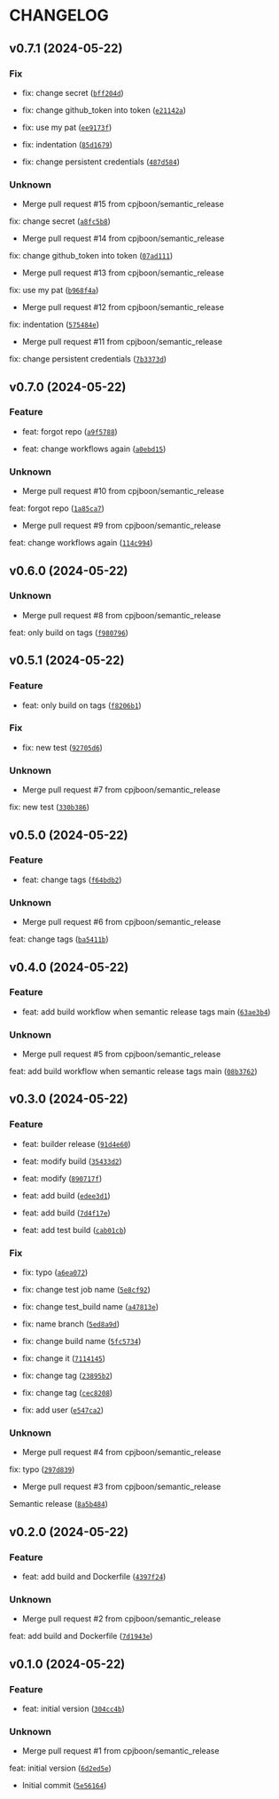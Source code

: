 # CHANGELOG



## v0.7.1 (2024-05-22)

### Fix

* fix: change secret ([`bff204d`](https://github.com/cpjboon/semantic-release-docker-test/commit/bff204d78424a64e3f8f1857b54f6bf566f61846))

* fix: change github_token into token ([`e21142a`](https://github.com/cpjboon/semantic-release-docker-test/commit/e21142add5a029d3dc730f4cb5541ad49e31b20c))

* fix: use my pat ([`ee9173f`](https://github.com/cpjboon/semantic-release-docker-test/commit/ee9173ff4df29c612f29be5ce78c3774e9cd83c9))

* fix: indentation ([`85d1679`](https://github.com/cpjboon/semantic-release-docker-test/commit/85d16798b7f316ccd070805d2c9df983b3508a07))

* fix: change persistent credentials ([`487d584`](https://github.com/cpjboon/semantic-release-docker-test/commit/487d584fc15406962fc31ffdd8b4a8bed0852f26))

### Unknown

* Merge pull request #15 from cpjboon/semantic_release

fix: change secret ([`a8fc5b8`](https://github.com/cpjboon/semantic-release-docker-test/commit/a8fc5b8a984e037c33dab031b1bf275d3ac2ae84))

* Merge pull request #14 from cpjboon/semantic_release

fix: change github_token into token ([`07ad111`](https://github.com/cpjboon/semantic-release-docker-test/commit/07ad11198ae331fd765aadee419977dbdec79a51))

* Merge pull request #13 from cpjboon/semantic_release

fix: use my pat ([`b968f4a`](https://github.com/cpjboon/semantic-release-docker-test/commit/b968f4aa08eb65ab4a38d6bb028d5da46727c7f0))

* Merge pull request #12 from cpjboon/semantic_release

fix: indentation ([`575484e`](https://github.com/cpjboon/semantic-release-docker-test/commit/575484e2d8052c1f6295967c357858b63c836e12))

* Merge pull request #11 from cpjboon/semantic_release

fix: change persistent credentials ([`7b3373d`](https://github.com/cpjboon/semantic-release-docker-test/commit/7b3373d0bcfe3510bc58895dcd5879ecdfd76e24))


## v0.7.0 (2024-05-22)

### Feature

* feat: forgot repo ([`a9f5788`](https://github.com/cpjboon/semantic-release-docker-test/commit/a9f57882ec3c8b476ee6bec8a84754ec714043d4))

* feat: change workflows again ([`a0ebd15`](https://github.com/cpjboon/semantic-release-docker-test/commit/a0ebd15fcc91f22a91ae6ae6b4b153e5f89b7a09))

### Unknown

* Merge pull request #10 from cpjboon/semantic_release

feat: forgot repo ([`1a85ca7`](https://github.com/cpjboon/semantic-release-docker-test/commit/1a85ca7f2207cd8b08df1a68c4e27133cac77a2e))

* Merge pull request #9 from cpjboon/semantic_release

feat: change workflows again ([`114c994`](https://github.com/cpjboon/semantic-release-docker-test/commit/114c99445e140efac2cb406d8e62c8528a063096))


## v0.6.0 (2024-05-22)

### Unknown

* Merge pull request #8 from cpjboon/semantic_release

feat: only build on tags ([`f980796`](https://github.com/cpjboon/semantic-release-docker-test/commit/f98079653cdb7fe409870a8453f42c32c42a507f))


## v0.5.1 (2024-05-22)

### Feature

* feat: only build on tags ([`f8206b1`](https://github.com/cpjboon/semantic-release-docker-test/commit/f8206b1d8b517fa4e7b1ca4851dfdbd44b634c63))

### Fix

* fix: new test ([`92705d6`](https://github.com/cpjboon/semantic-release-docker-test/commit/92705d62fb92b68a821913018045df034eff746a))

### Unknown

* Merge pull request #7 from cpjboon/semantic_release

fix: new test ([`330b386`](https://github.com/cpjboon/semantic-release-docker-test/commit/330b386742563d0d46385c875f0283bf590100ae))


## v0.5.0 (2024-05-22)

### Feature

* feat: change tags ([`f64bdb2`](https://github.com/cpjboon/semantic-release-docker-test/commit/f64bdb22fe903616f65051a06e67c46be2fafa99))

### Unknown

* Merge pull request #6 from cpjboon/semantic_release

feat: change tags ([`ba5411b`](https://github.com/cpjboon/semantic-release-docker-test/commit/ba5411b388254277399defcc92016c1c9b7b461e))


## v0.4.0 (2024-05-22)

### Feature

* feat: add build workflow when semantic release tags main ([`63ae3b4`](https://github.com/cpjboon/semantic-release-docker-test/commit/63ae3b4230611907173bd19dd81d00bda9f5c5fd))

### Unknown

* Merge pull request #5 from cpjboon/semantic_release

feat: add build workflow when semantic release tags main ([`08b3762`](https://github.com/cpjboon/semantic-release-docker-test/commit/08b3762bb78435a62a18672479ee47fcbf0fb610))


## v0.3.0 (2024-05-22)

### Feature

* feat: builder release ([`91d4e60`](https://github.com/cpjboon/semantic-release-docker-test/commit/91d4e603ccb767c4fcfb068370112cff18e1be73))

* feat: modify build ([`35433d2`](https://github.com/cpjboon/semantic-release-docker-test/commit/35433d270686e3d38d878805ba1af03910607b5a))

* feat: modify ([`890717f`](https://github.com/cpjboon/semantic-release-docker-test/commit/890717f316f4fb74266de3699264c616c0ce8de8))

* feat: add build ([`edee3d1`](https://github.com/cpjboon/semantic-release-docker-test/commit/edee3d14afe0557f76a2a38a23fdd96830053f0f))

* feat: add build ([`7d4f17e`](https://github.com/cpjboon/semantic-release-docker-test/commit/7d4f17e86d3773e33579e191e5fac3bd50d6caef))

* feat: add test build ([`cab01cb`](https://github.com/cpjboon/semantic-release-docker-test/commit/cab01cbd18f53ea39986513ad0cea97e5a0b1dd0))

### Fix

* fix: typo ([`a6ea072`](https://github.com/cpjboon/semantic-release-docker-test/commit/a6ea0720d0a6d8fa50e5a35109244ca2d495a4f3))

* fix: change test job name ([`5e8cf92`](https://github.com/cpjboon/semantic-release-docker-test/commit/5e8cf926fa1b654bfdafd7b94618de2169c65cef))

* fix: change test_build name ([`a47813e`](https://github.com/cpjboon/semantic-release-docker-test/commit/a47813e9ac97f843926e19d66743f01fb2c38c7f))

* fix: name branch ([`5ed8a9d`](https://github.com/cpjboon/semantic-release-docker-test/commit/5ed8a9d0efec16b467ad602515c13cd0e54ba04f))

* fix: change build name ([`5fc5734`](https://github.com/cpjboon/semantic-release-docker-test/commit/5fc5734b6a6f53d7ff30983649a9abe223a5dbf2))

* fix: change it ([`7114145`](https://github.com/cpjboon/semantic-release-docker-test/commit/711414535142c60e86bdd684e7d507b57a65a8ac))

* fix: change tag ([`23895b2`](https://github.com/cpjboon/semantic-release-docker-test/commit/23895b21b7a24876e4e45f2465aa3866ab80112e))

* fix: change tag ([`cec8208`](https://github.com/cpjboon/semantic-release-docker-test/commit/cec8208ec72905e5795371a81b6a5b31e46e3982))

* fix: add user ([`e547ca2`](https://github.com/cpjboon/semantic-release-docker-test/commit/e547ca285e09dd2ff0fb00afe37f0624b889d695))

### Unknown

* Merge pull request #4 from cpjboon/semantic_release

fix: typo ([`297d839`](https://github.com/cpjboon/semantic-release-docker-test/commit/297d8390443ca141abc6e13574fb072029164647))

* Merge pull request #3 from cpjboon/semantic_release

Semantic release ([`8a5b484`](https://github.com/cpjboon/semantic-release-docker-test/commit/8a5b484ba70b1fd4abd531ae47acbc0dac74ee01))


## v0.2.0 (2024-05-22)

### Feature

* feat: add build and Dockerfile ([`4397f24`](https://github.com/cpjboon/semantic-release-docker-test/commit/4397f24088847de81459200d61552ae8abcdfc53))

### Unknown

* Merge pull request #2 from cpjboon/semantic_release

feat: add build and Dockerfile ([`7d1943e`](https://github.com/cpjboon/semantic-release-docker-test/commit/7d1943e66437b635c89c0c43086252aafbd68934))


## v0.1.0 (2024-05-22)

### Feature

* feat: initial version ([`304cc4b`](https://github.com/cpjboon/semantic-release-docker-test/commit/304cc4be65772fc24393da638be9d3ffb5f3dcd2))

### Unknown

* Merge pull request #1 from cpjboon/semantic_release

feat: initial version ([`6d2ed5e`](https://github.com/cpjboon/semantic-release-docker-test/commit/6d2ed5eb927fc2c053788cb1e72c81a4f2821538))

* Initial commit ([`5e56164`](https://github.com/cpjboon/semantic-release-docker-test/commit/5e5616455770b892f3cd1be84941b9065bdbc584))
